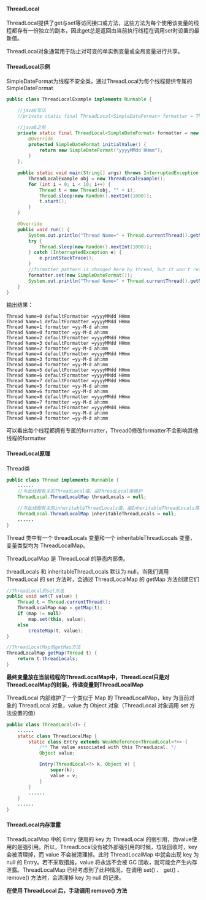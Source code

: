 #### ThreadLocal

ThreadLocal提供了get与set等访问接口或方法，这些方法为每个使用该变量的线程都存有一份独立的副本，因此get总是返回由当前执行线程在调用set时设置的最新值。

ThreadLocal对象通常用于防止对可变的单实例变量或全局变量进行共享。

#### ThreadLocal示例

SimpleDateFormat为线程不安全类，通过ThreadLocal为每个线程提供专属的SimpleDateFormat

```java
public class ThreadLocalExample implements Runnable {

    //java8写法
    //private static final ThreadLocal<SimpleDateFormat> formatter = ThreadLocal.withInitial(() -> new SimpleDateFormat("yyyyMMdd HHmm"));

    //java8之前
    private static final ThreadLocal<SimpleDateFormat> formatter = new ThreadLocal<SimpleDateFormat>() {
        @Override
        protected SimpleDateFormat initialValue() {
            return new SimpleDateFormat("yyyyMMdd HHmm");
        }
    };
    
    public static void main(String[] args) throws InterruptedException {
        ThreadLocalExample obj = new ThreadLocalExample();
        for (int i = 0; i < 10; i++) {
            Thread t = new Thread(obj, "" + i);
            Thread.sleep(new Random().nextInt(1000));
            t.start();
        }
    }

    @Override
    public void run() {
        System.out.println("Thread Name=" + Thread.currentThread().getName() + "defaultFormatter =" + formatter.get().toPattern());
        try {
            Thread.sleep(new Random().nextInt(1000));
        } catch (InterruptedException e) {
            e.printStackTrace();
        }
        //formatter pattern is changed here by thread, but it won't reflect to other threads
        formatter.set(new SimpleDateFormat());
        System.out.println("Thread Name=" + Thread.currentThread().getName() + " formatter =" + formatter.get().toPattern());
    }
}
```

输出结果：

```shell
Thread Name=0 defaultFormatter =yyyyMMdd HHmm
Thread Name=1 defaultFormatter =yyyyMMdd HHmm
Thread Name=1 formatter =yy-M-d ah:mm
Thread Name=0 formatter =yy-M-d ah:mm
Thread Name=2 defaultFormatter =yyyyMMdd HHmm
Thread Name=3 defaultFormatter =yyyyMMdd HHmm
Thread Name=2 formatter =yy-M-d ah:mm
Thread Name=4 defaultFormatter =yyyyMMdd HHmm
Thread Name=3 formatter =yy-M-d ah:mm
Thread Name=4 formatter =yy-M-d ah:mm
Thread Name=5 defaultFormatter =yyyyMMdd HHmm
Thread Name=6 defaultFormatter =yyyyMMdd HHmm
Thread Name=7 defaultFormatter =yyyyMMdd HHmm
Thread Name=5 formatter =yy-M-d ah:mm
Thread Name=6 formatter =yy-M-d ah:mm
Thread Name=8 defaultFormatter =yyyyMMdd HHmm
Thread Name=7 formatter =yy-M-d ah:mm
Thread Name=9 defaultFormatter =yyyyMMdd HHmm
Thread Name=9 formatter =yy-M-d ah:mm
Thread Name=8 formatter =yy-M-d ah:mm
```

可以看出每个线程都拥有专属的formatter，Thread0修改formatter不会影响其他线程的formatter

#### ThreadLocal原理

Thread类

```java
public class Thread implements Runnable {
    ......
    //与此线程有关的ThreadLocal值，由ThreadLocal类维护
    ThreadLocal.ThreadLocalMap threadLocals = null;

    //与此线程有关的inheritableThreadLocals值，由InheritableThreadLocals类维护
    ThreadLocal.ThreadLocalMap inheritableThreadLocals = null;
    ......
}
```

Thread 类中有一个 threadLocals 变量和一个 inheritableThreadLocals 变量，变量类型均为 ThreadLocalMap。

ThreadLocalMap 是 ThreadLocal 的静态内部类。

threadLocals 和 inheritableThreadLocals 默认为 null，当我们调用 ThreadLocal 的 set 方法时，会通过 ThreadLocalMap 的 getMap 方法创建它们

```java
//ThreadLocal的set方法
public void set(T value) {
    Thread t = Thread.currentThread();
    ThreadLocalMap map = getMap(t);
    if (map != null)
        map.set(this, value);
    else
        createMap(t, value);
}

//ThreadLocalMap的getMap方法
ThreadLocalMap getMap(Thread t) {
    return t.threadLocals;
}
```

**最终变量放在当前线程的ThreadLocalMap中，ThreadLocal只是对ThreadLocalMap的封装，传递变量到ThreadLocalMap**

ThreadLocal 内部维护了一个类似于 Map 的 ThreadLocalMap，key 为当前对象的 ThreadLocal 对象，value 为 Object 对象（ThreadLocal 对象调用 set 方法设置的值）

```java
public class ThreadLocal<T> {
    ......
    static class ThreadLocalMap {
        static class Entry extends WeakReference<ThreadLocal<?>> {
            /** The value associated with this ThreadLocal. */
            Object value;

            Entry(ThreadLocal<?> k, Object v) {
                super(k);
                value = v;
            }
        }
        ......
    }
    ......
}
```

#### ThreadLocal内存泄露

ThreadLocalMap 中的 Entry 使用的 key 为 ThreadLocal 的弱引用，而value使用的是强引用。所以，ThreadLocal没有被外部强引用的时候，垃圾回收时，key 会被清理掉，而 value 不会被清理掉。此时 ThreadLocalMap 中就会出现 key 为 null 的 Entry。若不采取措施，value 将永远不会被 GC 回收，就可能会产生内存泄露。ThreadLocalMap 已经考虑到了此种情况，在调用 set() 、 get() 、 remove() 方法时，会清理掉 key 为 null 的记录。

**在使用 ThreadLocal 后，手动调用 remove() 方法**

